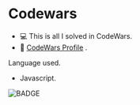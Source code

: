 # Codewars

- 💻 This is all I solved in CodeWars.
- 🔗 [CodeWars Profile](https://www.codewars.com/users/kcam031892) .

Language used.

- Javascript.

![BADGE](https://www.codewars.com/users/kcam031892/badges/large)
